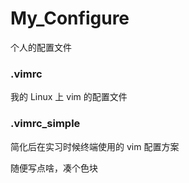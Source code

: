 My_Configure
============

个人的配置文件

### .vimrc
我的 Linux 上 vim 的配置文件

### .vimrc_simple
简化后在实习时候终端使用的 vim 配置方案

随便写点啥，凑个色块

